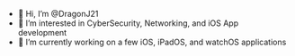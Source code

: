 - 👋 Hi, I’m @DragonJ21
- 👀 I’m interested in CyberSecurity, Networking, and iOS App development
- 🌱 I’m currently working on a few iOS, iPadOS, and watchOS applications


<!---
DragonJ21/DragonJ21 is a ✨ special ✨ repository because its `README.md` (this file) appears on your GitHub profile.
You can click the Preview link to take a look at your changes. - 💞️ I’m looking to collaborate on ...
- 📫 How to reach me ...
--->
